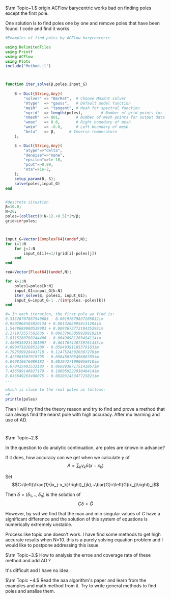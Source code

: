 $\rm Topic~1.$ 
origin ACFlow barycentric works bad on finding poles except the first pole.

One solution is to find poles one by one and remove poles that have been found. I code and find it works.


```julia
#Examples of find poles by ACFlow barycenteric

using DelimitedFiles
using Printf
using ACFlow
using Plots
include("Method.jl")



function iter_solve(β,poles,input_G)
    
    B = Dict{String,Any}(
        "solver" => "BarRat",  # Choose MaxEnt solver
        "mtype"  => "gauss",   # Default model function
        "mesh"   => "tangent", # Mesh for spectral function
        "ngrid"  => length(poles),        # Number of grid points for input data
        "nmesh"  => 801,       # Number of mesh points for output data
        "wmax"   => 8.0,       # Right boundary of mesh
        "wmin"   => -8.0,      # Left boundary of mesh
        "beta"   => β,      # Inverse temperature
    );

    S = Dict{String,Any}(
        "atype"=>"delta",        
        "denoise"=>"none",
        "epsilon"=>1e-10,
        "pcut"=>0.99,
        "eta"=>1e-2,
    );
    setup_param(B, S);
    solve(poles,input_G)
end


#descrete situation
β=10.0;
N=20;
poles=(collect(0:N-1).+0.5)*2π/β;
grid=im*poles;



input_G=Vector{ComplexF64}(undef,N);
for i=1:N
    for j=1:N
        input_G[i]+=1/(grid[i]-poles[j])
    end
end

reA=Vector{Float64}(undef,N);

for k=1:N
    poles1=poles[k:N]
    input_G1=input_G[k:N]
    iter_solve(β, poles1, input_G1);
    input_G=input_G-1 ./(im*poles.-poles[k])
end

#= In each iteration, the first pole we find is:
0.31326707887540683 - 0.00197679837205032im
0.9502968585820134 + 0.00132689950131284im
1.5448689080539983 + 0.009367377210435299im
2.171973557562636 - 0.006370050599299192im
2.8115280708244406 - 0.06490981203494114im
3.4508359231381087 - 0.061767448739761435im
4.090475826851209 - 0.05849391185379163im
4.792559928441718 - 0.11475243020387278im
5.423083907019795 - 0.09845070549608285im
6.049810676089182 - 0.08194271090056918im
6.670425403533103 - 0.06689387175141867im
7.436589140827179 - 0.10605922293040414im
8.036649263408075 - 0.08103145347725821im
...

which is close to the real poles as follows:
=#
println(poles)
```

Then I will try find the theory reason and try to find and prove a method that can always find the nearst pole with high accuracy. After mu learning and use of AD.

$$~$$
$\rm Topic~2.$

In the question to do analytic continuation, are poles are known in advance?

If it does, how accuracy can we get when we calculate $\gamma$ of 
$$A=\sum_k \gamma_k\delta(x-x_k)$$

Set
$$C=\left(\frac{1}{ix_j-x_k}\right)_{jk},~\bar{G}=\left(G(ix_j)\right)_j$$

Then $\delta=(\delta_1,..,\delta_n)$ is the solution of 
$$C\delta=\bar{G}$$

However, by svd we find that the max and min singular values of $C$ have a significant difference and the solution of this system of equations is numerically extremely unstable.

Process like topic one doesn't work. I have find some methods to get high accurate results when N=10. this is a purely solving equation problem and I would like to postpone addressing this issue.

$\rm Topic~3.$ 
How to analysis the erroe and coverage rate of these method and add AD ?

It's difficult and I have no idea.

$\rm Topic ~4.$
Read the aaa algorithm's paper and learn from the examples and math method from it. Try to write general methods to find poles and analise them.
